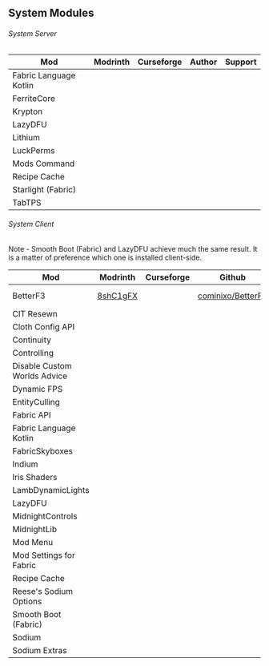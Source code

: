 ## System Modules

###### System Server

|Mod|Modrinth|Curseforge|Author|Support|
|-|-|-|-|-|
|Fabric Language Kotlin| | | | |
|FerriteCore| | | | |
|Krypton| | | | |
|LazyDFU| | | | |
|Lithium| | | | |
|LuckPerms| | | | |
|Mods Command| | | | |
|Recipe Cache| | | | |
|Starlight (Fabric)| | | | |
|TabTPS| | | | |


###### System Client

Note - Smooth Boot (Fabric) and LazyDFU achieve much the same result.  It is a matter of preference which one is installed client-side.

|Mod|Modrinth|Curseforge|Github|Author|Support|
|-|-|-|-|-|-|
|BetterF3|[8shC1gFX](https://modrinth.com/mod/betterf3)| |[cominixo/BetterF3](https://github.com/cominixo/BetterF3)|[treyruffy]([https://modrinth.com/user/treyruffy](https://github.com/TreyRuffy)), [cominixo](https://github.com/cominixo)|[TreyRuffy](https://www.buymeacoffee.com/TreyRuffy), [cominixo](https://ko-fi.com/cominixo) |
|CIT Resewn| | | | |
|Cloth Config API| | | | |
|Continuity| | | | |
|Controlling| | | | |
|Disable Custom Worlds Advice| | | | |
|Dynamic FPS| | | | |
|EntityCulling| | | | |
|Fabric API| | | | |
|Fabric Language Kotlin| | | | |
|FabricSkyboxes| | | | |
|Indium| | | | |
|Iris Shaders| | | | |
|LambDynamicLights| | | | |
|LazyDFU| | | | |
|MidnightControls| | | | |
|MidnightLib| | | | |
|Mod Menu| | | | |
|Mod Settings for Fabric| | | | |
|Recipe Cache| | | | |
|Reese's Sodium Options| | | | |
|Smooth Boot (Fabric)| | | | |
|Sodium| | | | |
|Sodium Extras| | | | |


